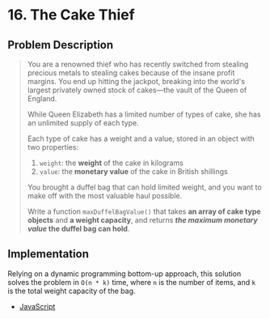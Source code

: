 # 16. The Cake Thief

## Problem Description

> You are a renowned thief who has recently switched from stealing precious metals to stealing cakes because of the insane profit margins. You end up hitting the jackpot, breaking into the world's largest privately owned stock of cakes—the vault of the Queen of England.
>
> While Queen Elizabeth has a limited number of types of cake, she has an unlimited supply of each type.
>
> Each type of cake has a weight and a value, stored in an object with two properties:
>
> 1.  `weight`: the **weight** of the cake in kilograms
> 2.  `value`: the **monetary value** of the cake in British shillings
>
> You brought a duffel bag that can hold limited weight, and you want to make off with the most valuable haul possible.
>
> Write a function `maxDuffelBagValue()` that takes **an array of cake type objects** and **a weight capacity**, and returns **_the maximum monetary value_ the duffel bag can hold**.

## Implementation

Relying on a dynamic programming bottom-up approach, this solution solves the problem in `O(n * k)` time, where `n` is the number of items, and `k` is the total weight capacity of the bag.

- [JavaScript](./solution.js)
